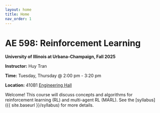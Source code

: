 ```yaml
---
layout: home
title: Home
nav_order: 1
---
```


# AE 598: Reinforcement Learning

**University of Illinois at Urbana-Champaign, Fall 2025**

**Instructor:** Huy Tran

**Time:** Tuesday, Thursday @ 2:00 pm - 3:20 pm

**Location:** 410B1 [Engineering Hall](https://maps.app.goo.gl/5Rk2i6RuZ8NnEZcQ6)

Welcome! This course will discuss concepts and algorithms for reinforcement learning (RL) and multi-agent RL (MARL). See the [syllabus]({{ site.baseurl }}/syllabus) for more details.

<!-- We hope you enjoy your exploration into this subject! Here are some (of many) exciting example applications of numerical methods:

<html>
<head>
<style>
* {
  box-sizing: border-box;
}
.column {
  float: left;
  width: 33.33%;
  padding: 5px;
}
/* Clearfix (clear floats) */
.row::after {
  content: "";
  clear: both;
  display: table;
}
</style>
</head>
<body>
<div class="row">
  <div class="column">
    <figure>
        <img src="/assets/images/flow.gif" alt="" style="height:200px">
        <figcaption><small>Modeling flow structures in bio-inspired flight. (Courtesy Halbo Dong's research group)</small></figcaption>
    </figure>
  </div>
  <div class="column">
    <figure>
        <img src="/assets/images/structures.gif" alt="" style="height:200px">
        <figcaption><small>Modeling crack propagation in composite materials. (Courtesy Phillipe Guebelle's research group)</small></figcaption>
    </figure>
  </div>
  <div class="column">
    <figure>
        <img src="/assets/images/blood-flow.gif" alt="" style="height:200px">
        <figcaption><small>Modeling blood flow in patient-specific hearts. (Courtesy Rajat Mittal's research group)</small></figcaption>
    </figure>
  </div>
</div>
</body>
</html> -->